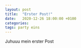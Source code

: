 ```yaml
---
layout: post
title:  "Erster Post!"
date:   2020-12-26 18:00:00 +0100
categories:
tags: party eins
---
```


Juhuuu mein erster Post